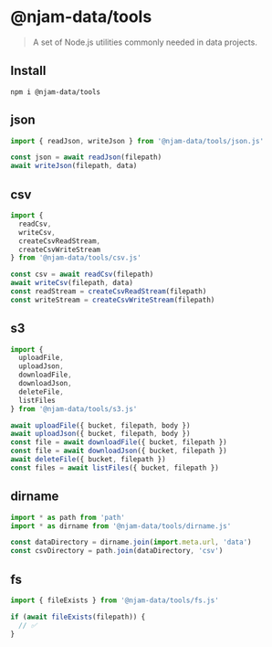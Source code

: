# @njam-data/tools

> A set of Node.js utilities commonly needed in data projects.

## Install
```shell
npm i @njam-data/tools
```

## json

```js
import { readJson, writeJson } from '@njam-data/tools/json.js'

const json = await readJson(filepath)
await writeJson(filepath, data)
```

## csv

```js
import {
  readCsv,
  writeCsv,
  createCsvReadStream,
  createCsvWriteStream
} from '@njam-data/tools/csv.js'

const csv = await readCsv(filepath)
await writeCsv(filepath, data)
const readStream = createCsvReadStream(filepath)
const writeStream = createCsvWriteStream(filepath)
```

## s3

```js
import {
  uploadFile,
  uploadJson,
  downloadFile,
  downloadJson,
  deleteFile,
  listFiles
} from '@njam-data/tools/s3.js'

await uploadFile({ bucket, filepath, body })
await uploadJson({ bucket, filepath, body })
const file = await downloadFile({ bucket, filepath })
const file = await downloadJson({ bucket, filepath })
await deleteFile({ bucket, filepath })
const files = await listFiles({ bucket, filepath })
```

## dirname

```js
import * as path from 'path'
import * as dirname from '@njam-data/tools/dirname.js'

const dataDirectory = dirname.join(import.meta.url, 'data')
const csvDirectory = path.join(dataDirectory, 'csv')
```

## fs

```js
import { fileExists } from '@njam-data/tools/fs.js'

if (await fileExists(filepath)) {
  // ✅
}
```
